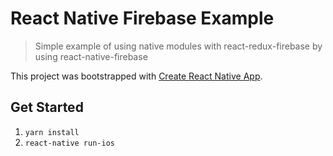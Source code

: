 # React Native Firebase Example

> Simple example of using native modules with react-redux-firebase by using react-native-firebase

This project was bootstrapped with [Create React Native App](https://github.com/react-community/create-react-native-app).


## Get Started

1. `yarn install`
1. `react-native run-ios`
